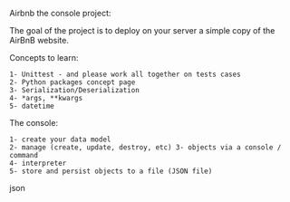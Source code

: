 Airbnb the console project:

The goal of the project is to deploy on your server a simple copy of the AirBnB website.

Concepts to learn:

    1- Unittest - and please work all together on tests cases
    2- Python packages concept page
    3- Serialization/Deserialization
    4- *args, **kwargs
    5- datetime

The console:

    1- create your data model
    2- manage (create, update, destroy, etc) 3- objects via a console / command 
    4- interpreter
    5- store and persist objects to a file (JSON file)
json
